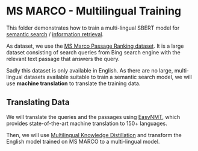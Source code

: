 # MS MARCO - Multilingual Training

This folder demonstrates how to train a multi-lingual SBERT model for [semantic search](https://www.sbert.net/examples/applications/semantic-search/README.html) / [information retrieval](https://www.sbert.net/examples/applications/retrieve_rerank/README.html).

As dataset, we use the [MS Marco Passage Ranking dataset](https://github.com/microsoft/MSMARCO-Passage-Ranking). It is a large dataset consisting of search queries from Bing search engine with the relevant text passage that answers the query.

Sadly this dataset is only available in English. As there are no large, multi-lingual datasets available suitable to train a semantic search model, we will use **machine translation** to translate the training data.

## Translating Data
We will translate the queries and the passages using [EasyNMT](https://github.com/UKPLab/EasyNMT), which provides state-of-the-art machine translation to 150+ languages.

Then, we will use [Multilingual Knowledge Distillation](https://www.sbert.net/examples/training/multilingual/README.html) and transform the English model trained on MS MARCO to a multi-lingual model.
